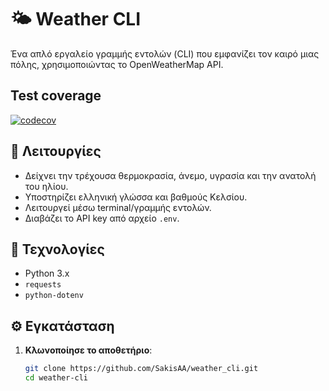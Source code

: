 # 🌤 Weather CLI

Ένα απλό εργαλείο γραμμής εντολών (CLI) που εμφανίζει τον καιρό μιας πόλης, χρησιμοποιώντας το OpenWeatherMap API.

## Test coverage

[![codecov](https://codecov.io/github/SakisAA/weather_cli/graph/badge.svg?token=AT986352IE)](https://codecov.io/github/SakisAA/weather_cli)

## 🔧 Λειτουργίες

- Δείχνει την τρέχουσα θερμοκρασία, άνεμο, υγρασία και την ανατολή του ηλίου.
- Υποστηρίζει ελληνική γλώσσα και βαθμούς Κελσίου.
- Λειτουργεί μέσω terminal/γραμμής εντολών.
- Διαβάζει το API key από αρχείο `.env`.

## 🧰 Τεχνολογίες

- Python 3.x
- `requests`
- `python-dotenv`

## ⚙️ Εγκατάσταση

1. **Κλωνοποίησε το αποθετήριο**:
   ```bash
   git clone https://github.com/SakisAA/weather_cli.git
   cd weather-cli
